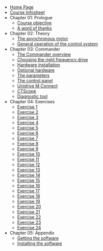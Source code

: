 * [Home Page](README.md)
* [Course Infosheet](course-infosheet.md) 
* Chapter 01: Prologue
  * [Course objective](ch01_Prologue/subch01_course_objective.md)
  * [A word of thanks](ch01_Prologue/subch02_a_word_of_thanks.md)
* Chapter 02: Theory
  * [The asynchronous motor](ch02_theory/subch01_asynchronous_motor.md)
  * [General operation of the control system](ch02_theory/subch02_general_operation_of_the_control_system.md)
* Chapter 03: Commander
  * [The Commander overview](ch03_Commander/subch01_the_commander_overview.md)
  * [Choosing the right frequency drive](ch03_Commander/subch02_choosing_the_right_frequency_drive.md)
  * [Hardware installation](ch03_Commander/subch03_hardware_installation.md)
  * [Optional hardware](ch03_Commander_Commander/subch04_optional_hardware.md)
  * [The parameters](ch03_Commander/subch05_the_parameters.md)
  * [The control panel](ch03_Commander/subch06_the_control_panel.md)
  * [Unidrive M Connect](ch03_Commander/subch07_unidrive_m_connect.md)
  * [CTScope](ch03_Commander/subch08_ctscope.md)
  * [Diagnostic tool](ch03_Commander/subch09_diagnostic_tool.md)  
* Chapter 04: Exercises
  * [Exercise 1](ch04_exercises/subch01_exercise_1.md)
  * [Exercise 2](ch04_exercises/subch02_exercise_2.md)
  * [Exercise 3](ch04_exercises/subch03_exercise_3.md)
  * [Exercise 4](ch04_exercises/subch04_exercise_4.md)
  * [Exercise 5](ch04_exercises/subch05_exercise_5.md)
  * [Exercise 6](ch04_exercises/subch06_exercise_6.md)
  * [Exercise 7](ch04_exercises/subch07_exercise_7.md)
  * [Exercise 8](ch04_exercises/subch08_exercise_8.md)
  * [Exercise 9](ch04_exercises/subch09_exercise_9.md)
  * [Exercise 10](ch04_exercises/subch10_exercise_10.md)
  * [Exercise 11](ch04_exercises/subch11_exercise_11.md)
  * [Exercise 12](ch04_exercises/subch12_exercise_12.md)
  * [Exercise 13](ch04_exercises/subch13_exercise_13.md)
  * [Exercise 14](ch04_exercises/subch14_exercise_14.md)
  * [Exercise 15](ch04_exercises/subch15_exercise_15.md)
  * [Exercise 16](ch04_exercises/subch16_exercise_16.md)
  * [Exercise 17](ch04_exercises/subch17_exercise_17.md)
  * [Exercise 18](ch04_exercises/subch18_exercise_18.md)
  * [Exercise 19](ch04_exercises/subch19_exercise_19.md)
  * [Exercise 20](ch04_exercises/subch20_exercise_20.md)
  * [Exercise 21](ch04_exercises/subch21_exercise_21.md)
  * [Exercise 22](ch04_exercises/subch22_exercise_22.md)
  * [Exercise 23](ch04_exercises/subch23_exercise_23.md)
  * [Exercise 24](ch04_exercises/subch24_exercise_24.md)
* Chapter 05: Appendix
  * [Getting the software](ch05_appendix/subch01_getting_the_software.md)
  * [Installing the software](ch05_appendix/subch02_installing_the_software.md)
